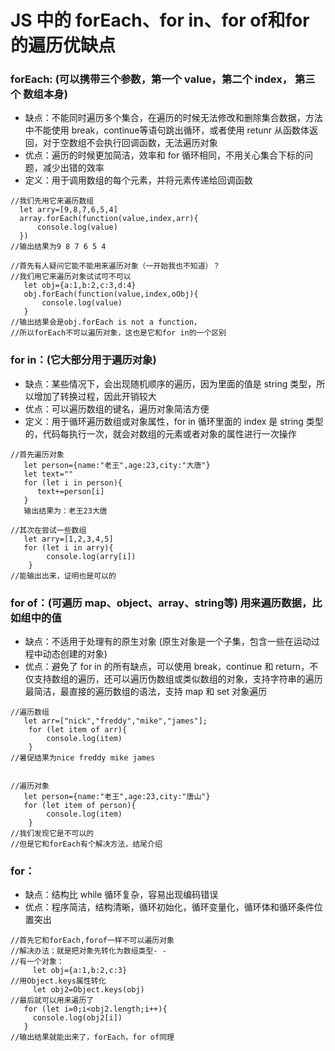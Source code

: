 # JS 中的 forEach、for in、for of和for的遍历优缺点

### forEach: (可以携带三个参数，第一个 value，第二个 index， 第三个 数组本身)

- 缺点：不能同时遍历多个集合，在遍历的时候无法修改和删除集合数据，方法中不能使用 break，continue等语句跳出循环，或者使用 retunr 从函数体返回，对于空数组不会执行回调函数，无法遍历对象
- 优点：遍历的时候更加简洁，效率和 for 循环相同，不用关心集合下标的问题，减少出错的效率
- 定义：用于调用数组的每个元素，并将元素传递给回调函数

````
//我们先用它来遍历数组
  let arry=[9,8,7,6,5,4]
  array.forEach(function(value,index,arr){
      console.log(value)
  })
//输出结果为9 8 7 6 5 4

//首先有人疑问它能不能用来遍历对象（一开始我也不知道）？
//我们用它来遍历对象试试可不可以
   let obj={a:1,b:2,c:3,d:4}
   obj.forEach(function(value,index,oObj){
       console.log(value)
   }
//输出结果会是obj.forEach is not a function，
//所以forEach不可以遍历对象，这也是它和for in的一个区别
````

### for in：(它大部分用于遍历对象)

- 缺点：某些情况下，会出现随机顺序的遍历，因为里面的值是 string 类型，所以增加了转换过程，因此开销较大
- 优点：可以遍历数组的键名，遍历对象简洁方便
- 定义：用于循环遍历数组或对象属性，for in 循环里面的 index 是 string 类型的，代码每执行一次，就会对数组的元素或者对象的属性进行一次操作

````
//首先遍历对象
   let person={name:"老王",age:23,city:"大唐"}
   let text=""
   for (let i in person){
      text+=person[i]
   }
   输出结果为：老王23大唐

//其次在尝试一些数组
   let arry=[1,2,3,4,5]
   for (let i in arry){
        console.log(arry[i])
    }
//能输出出来，证明也是可以的
````

### for of：(可遍历 map、object、array、string等) 用来遍历数据，比如组中的值

- 缺点：不适用于处理有的原生对象 (原生对象是一个子集，包含一些在运动过程中动态创建的对象)
- 优点：避免了 for in 的所有缺点，可以使用 break，continue 和 return，不仅支持数组的遍历，还可以遍历伪数组或类似数组的对象，支持字符串的遍历最简洁，最直接的遍历数组的语法，支持 map 和 set 对象遍历

````
//遍历数组
   let arr=["nick","freddy","mike","james"];
    for (let item of arr){
        console.log(item)
    }
//暑促结果为nice freddy mike james


//遍历对象
   let person={name:"老王",age:23,city:"唐山"}
   for (let item of person){
        console.log(item)
    }
//我们发现它是不可以的
//但是它和forEach有个解决方法，结尾介绍
````

### for：

- 缺点：结构比 while 循环复杂，容易出现编码错误
- 优点：程序简洁，结构清晰，循环初始化，循环变量化，循环体和循环条件位置突出

````
//首先它和forEach,forof一样不可以遍历对象
//解决办法：就是把对象先转化为数组类型- -
//有一个对象：
     let obj={a:1,b:2,c:3}
//用Object.keys属性转化
     let obj2=Object.keys(obj)
//最后就可以用来遍历了
   for (let i=0;i<obj2.length;i++){
     console.log(obj2[i])
   }
//输出结果就能出来了，forEach，for of同理
````

